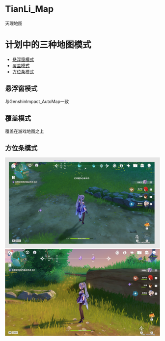 # TianLi_Map
天理地图

# 计划中的三种地图模式

  - [悬浮窗模式](##悬浮窗模式)
  - [覆盖模式](##覆盖模式)
  - [方位条模式](##方位条模式)
  
 ## 悬浮窗模式
 
 与GenshinImpact_AutoMap一致
  
 ## 覆盖模式
 
 覆盖在游戏地图之上
 
 ## 方位条模式
 
 ![计划](https://github.com/GengGode/TianLi_Map/blob/master/doc/image/img2.png)
 ![目前](https://github.com/GengGode/TianLi_Map/blob/master/doc/image/img1.png)
  
  
